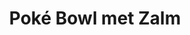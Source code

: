 ---
title: Poké Bowl met Zalm
description: Verse poké bowl met zalm, avocado en edamame
image: https://images.unsplash.com/photo-1546069901-ba9599a7e63c
categories: [Lunch, Diner, Koolhydraatarm]
tijd: 20
portions: 2
ingredients:
  - 250g verse zalm
  - 200g sushirijst
  - 1 avocado
  - 100g edamame
  - 1 komkommer
  - 2 radijsjes
  - 2 el sesamzaad
  - Wasabi naar smaak
  - Voor de dressing:
  - 3 el sojasaus
  - 1 el sesamolie
  - 1 el rijstazijn
  - 1 tl honing
instructions:
  - Kook de sushirijst volgens de verpakking.
  - Snijd de zalm in blokjes van 1,5cm.
  - Snijd de avocado in plakjes.
  - Snijd de komkommer in halve maantjes.
  - Snijd de radijsjes in dunne plakjes.
  - Meng alle ingrediënten voor de dressing.
  - Verdeel de rijst over twee kommen.
  - Verdeel alle toppings mooi over de rijst.
  - Bestrooi met sesamzaad.
  - Serveer met de dressing en wasabi.
---